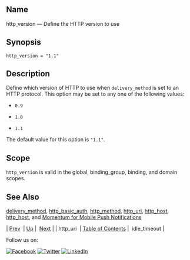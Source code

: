 <a name="conf.ref.http_version"></a>
## Name

http_version — Define the HTTP version to use

## Synopsis

`http_version = "1.1"`

<a name="idp24959520"></a>
## Description

Define which version of HTTP to use when `delivery_method` is set to an HTTP protocol. This option may be set to any one of the following values:

*   `0.9`

*   `1.0`

*   `1.1`

The default value for this option is `"1.1"`.

<a name="idp24966832"></a>
## Scope

`http_version` is valid in the global, binding_group, binding, and domain scopes.

<a name="idp24968688"></a>
## See Also

[delivery_method](conf.ref.delivery_method.php "delivery_method"), [http_basic_auth](conf.ref.http_basic_auth.php "http_basic_auth"), [http_method](conf.ref.http_method.php "http_method"), [http_uri](conf.ref.http_uri.php "http_uri"), [http_host](conf.ref.http_host.php "http_host"), [http_host](conf.ref.http_host.php "http_host"), and [Momentum for Mobile Push Notifications](https://support.messagesystems.com/docs/web-push/)

| [Prev](conf.ref.http_uri.php)  | [Up](config.options.ref.php) |  [Next](conf.ref.idle_timeout.php) |
| http_uri  | [Table of Contents](index.php) |  idle_timeout |

Follow us on:

[![Facebook](https://support.messagesystems.com/images/icon-facebook.png)](http://www.facebook.com/messagesystems) [![Twitter](https://support.messagesystems.com/images/icon-twitter.png)](http://twitter.com/#!/MessageSystems) [![LinkedIn](https://support.messagesystems.com/images/icon-linkedin.png)](http://www.linkedin.com/company/message-systems)
